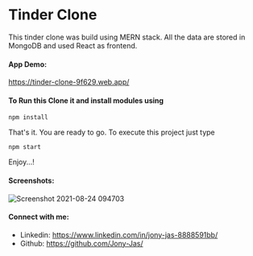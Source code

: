# Tinder Clone
This tinder clone was build using MERN stack. All the data are stored in MongoDB and used React as frontend.

#### App Demo:
https://tinder-clone-9f629.web.app/

#### To Run this Clone it and install modules using
```
npm install
```

That's it. You are ready to go. To execute this project just type
```
npm start
```

Enjoy...!
#### Screenshots:

![Screenshot 2021-08-24 094703](https://user-images.githubusercontent.com/74784363/130555670-12662b58-dc57-4be0-81ba-5aa3a67c5908.png)

#### Connect with me:
* Linkedin: https://www.linkedin.com/in/jony-jas-8888591bb/
* Github: https://github.com/Jony-Jas/
